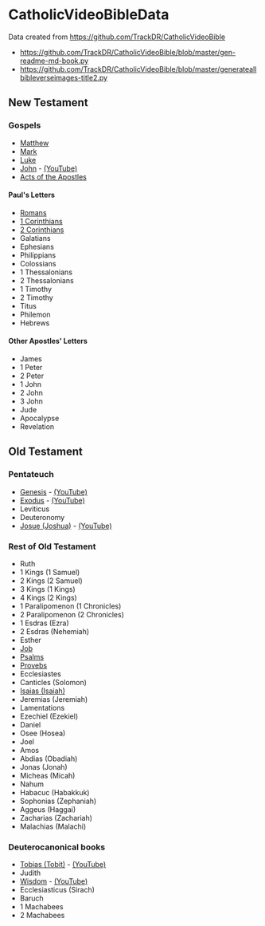 # CatholicVideoBibleData

Data created from https://github.com/TrackDR/CatholicVideoBible
- https://github.com/TrackDR/CatholicVideoBible/blob/master/gen-readme-md-book.py
- https://github.com/TrackDR/CatholicVideoBible/blob/master/generateallbibleverseimages-title2.py

## New Testament

### Gospels
- [Matthew](NT/Matthew)
- [Mark](NT/Mark)
- [Luke](NT/Luke) 
- [John](NT/John) - [(YouTube)](https://www.youtube.com/playlist?list=PLCtMyepA6BqAcrFDAOa0TL2z8Cyy95QCR)
- [Acts of the Apostles](NT/Acts)

#### Paul's Letters
- [Romans](NT/Romans)
- [1 Corinthians](NT/1_Corinthians)
- [2 Corinthians](NT/2_Corinthians)
- Galatians
- Ephesians
- Philippians
- Colossians
- 1 Thessalonians
- 2 Thessalonians
- 1 Timothy
- 2 Timothy
- Titus
- Philemon
- Hebrews

#### Other Apostles' Letters
- James
- 1 Peter
- 2 Peter
- 1 John
- 2 John
- 3 John
- Jude
- Apocalypse
- Revelation

## Old Testament

### Pentateuch
- [Genesis](OT/Genesis) - [(YouTube)](https://www.youtube.com/playlist?list=PLHFK8vsMjzv7KiSpIUY6TUaejd4aK1elt)
- [Exodus](OT/Exodus) - [(YouTube)](https://www.youtube.com/playlist?list=PLHFK8vsMjzv69gcGM5BoMDVjbJ7ifSRsQ)
- Leviticus
- Deuteronomy
- [Josue (Joshua)](OT/Josue) - [(YouTube)](https://www.youtube.com/playlist?list=PLCtMyepA6BqBT5VzsSA6luDNNlnef7s13)

### Rest of Old Testament
- Ruth
- 1 Kings (1 Samuel)
- 2 Kings (2 Samuel)
- 3 Kings (1 Kings)
- 4 Kings (2 Kings)
- 1 Paralipomenon (1 Chronicles)
- 2 Paralipomenon (2 Chronicles)
- 1 Esdras (Ezra)
- 2 Esdras (Nehemiah)
- Esther
- [Job](OT/Job)
- [Psalms](OT/Psalms)
- [Provebs](OT/Proverbs)
- Ecclesiastes
- Canticles (Solomon)
- [Isaias (Isaiah)](OT/Isaias)
- Jeremias (Jeremiah)
- Lamentations
- Ezechiel (Ezekiel)
- Daniel
- Osee (Hosea)
- Joel
- Amos
- Abdias (Obadiah)
- Jonas (Jonah)
- Micheas (Micah)
- Nahum
- Habacuc (Habakkuk)
- Sophonias (Zephaniah)
- Aggeus (Haggai)
- Zacharias (Zachariah)
- Malachias (Malachi)

### Deuterocanonical books
- [Tobias (Tobit)](OT/Tobias) - [(YouTube)](https://www.youtube.com/playlist?list=PLCtMyepA6BqDbokng-xJXkM3EMQ3wYhox)
- Judith
- [Wisdom](OT/Wisdom) - [(YouTube)](https://www.youtube.com/playlist?list=PLCtMyepA6BqCYThYU2n78HZ7fYbu6RjV9)
- Ecclesiasticus (Sirach)
- Baruch
- 1 Machabees
- 2 Machabees
